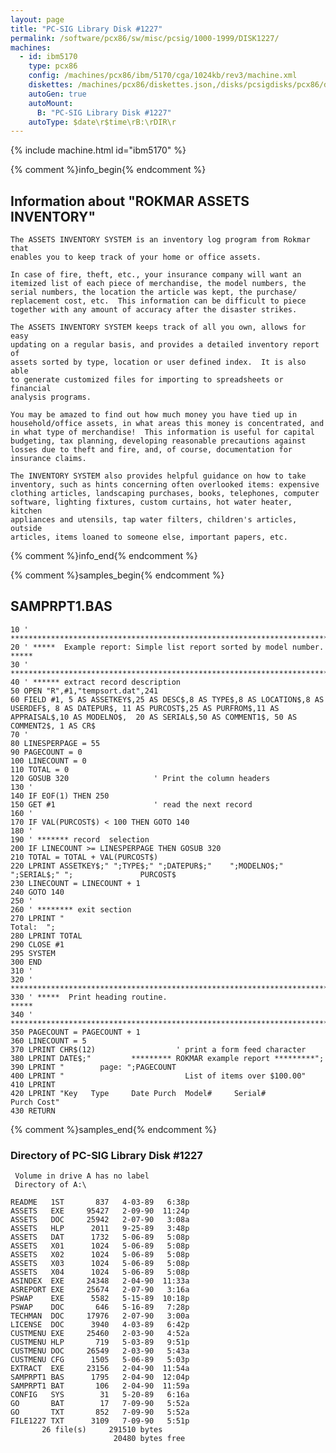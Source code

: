 ```yaml
---
layout: page
title: "PC-SIG Library Disk #1227"
permalink: /software/pcx86/sw/misc/pcsig/1000-1999/DISK1227/
machines:
  - id: ibm5170
    type: pcx86
    config: /machines/pcx86/ibm/5170/cga/1024kb/rev3/machine.xml
    diskettes: /machines/pcx86/diskettes.json,/disks/pcsigdisks/pcx86/diskettes.json
    autoGen: true
    autoMount:
      B: "PC-SIG Library Disk #1227"
    autoType: $date\r$time\rB:\rDIR\r
---
```


{% include machine.html id="ibm5170" %}

{% comment %}info_begin{% endcomment %}

## Information about "ROKMAR ASSETS INVENTORY"

    The ASSETS INVENTORY SYSTEM is an inventory log program from Rokmar that
    enables you to keep track of your home or office assets.
    
    In case of fire, theft, etc., your insurance company will want an
    itemized list of each piece of merchandise, the model numbers, the
    serial numbers, the location the article was kept, the purchase/
    replacement cost, etc.  This information can be difficult to piece
    together with any amount of accuracy after the disaster strikes.
    
    The ASSETS INVENTORY SYSTEM keeps track of all you own, allows for easy
    updating on a regular basis, and provides a detailed inventory report of
    assets sorted by type, location or user defined index.  It is also able
    to generate customized files for importing to spreadsheets or financial
    analysis programs.
    
    You may be amazed to find out how much money you have tied up in
    household/office assets, in what areas this money is concentrated, and
    in what type of merchandise!  This information is useful for capital
    budgeting, tax planning, developing reasonable precautions against
    losses due to theft and fire, and, of course, documentation for
    insurance claims.
    
    The INVENTORY SYSTEM also provides helpful guidance on how to take
    inventory, such as hints concerning often overlooked items: expensive
    clothing articles, landscaping purchases, books, telephones, computer
    software, lighting fixtures, custom curtains, hot water heater, kitchen
    appliances and utensils, tap water filters, children's articles, outside
    articles, items loaned to someone else, important papers, etc.
{% comment %}info_end{% endcomment %}

{% comment %}samples_begin{% endcomment %}

## SAMPRPT1.BAS

```bas
10 ' ************************************************************************
20 ' *****  Example report: Simple list report sorted by model number.  *****
30 ' ************************************************************************
40 ' ****** extract record description
50 OPEN "R",#1,"tempsort.dat",241
60 FIELD #1, 5 AS ASSETKEY$,25 AS DESC$,8 AS TYPE$,8 AS LOCATION$,8 AS USERDEF$, 8 AS DATEPUR$, 11 AS PURCOST$,25 AS PURFROM$,11 AS APPRAISAL$,10 AS MODELNO$,  20 AS SERIAL$,50 AS COMMENT1$, 50 AS COMMENT2$, 1 AS CR$
70 '
80 LINESPERPAGE = 55
90 PAGECOUNT = 0
100 LINECOUNT = 0
110 TOTAL = 0
120 GOSUB 320                   ' Print the column headers
130 '
140 IF EOF(1) THEN 250
150 GET #1                      ' read the next record
160 '
170 IF VAL(PURCOST$) < 100 THEN GOTO 140
180 '
190 ' ******* record  selection
200 IF LINECOUNT >= LINESPERPAGE THEN GOSUB 320
210 TOTAL = TOTAL + VAL(PURCOST$)
220 LPRINT ASSETKEY$;" ";TYPE$;" ";DATEPUR$;"    ";MODELNO$;" ";SERIAL$;" ";               PURCOST$
230 LINECOUNT = LINECOUNT + 1
240 GOTO 140
250 '
260 ' ******** exit section
270 LPRINT "                                                      Total:  ";
280 LPRINT TOTAL
290 CLOSE #1
295 SYSTEM
300 END
310 '
320 ' ************************************************************************
330 ' *****  Print heading routine.                                   *****
340 ' ************************************************************************
350 PAGECOUNT = PAGECOUNT + 1
360 LINECOUNT = 5
370 LPRINT CHR$(12)                  ' print a form feed character
380 LPRINT DATE$;"         ********* ROKMAR example report *********";
390 LPRINT "        page: ";PAGECOUNT
400 LPRINT "                           List of items over $100.00"
410 LPRINT
420 LPRINT "Key   Type     Date Purch  Model#     Serial#              Purch Cost"
430 RETURN
```

{% comment %}samples_end{% endcomment %}

### Directory of PC-SIG Library Disk #1227

     Volume in drive A has no label
     Directory of A:\

    README   1ST       837   4-03-89   6:38p
    ASSETS   EXE     95427   2-09-90  11:24p
    ASSETS   DOC     25942   2-07-90   3:08a
    ASSETS   HLP      2011   9-25-89   3:48p
    ASSETS   DAT      1732   5-06-89   5:08p
    ASSETS   X01      1024   5-06-89   5:08p
    ASSETS   X02      1024   5-06-89   5:08p
    ASSETS   X03      1024   5-06-89   5:08p
    ASSETS   X04      1024   5-06-89   5:08p
    ASINDEX  EXE     24348   2-04-90  11:33a
    ASREPORT EXE     25674   2-07-90   3:16a
    PSWAP    EXE      5582   5-15-89  10:18p
    PSWAP    DOC       646   5-16-89   7:28p
    TECHMAN  DOC     17976   2-07-90   3:00a
    LICENSE  DOC      3940   4-03-89   6:42p
    CUSTMENU EXE     25460   2-03-90   4:52a
    CUSTMENU HLP       719   5-03-89   9:51p
    CUSTMENU DOC     26549   2-03-90   5:43a
    CUSTMENU CFG      1505   5-06-89   5:03p
    EXTRACT  EXE     23156   2-04-90  11:54a
    SAMPRPT1 BAS      1795   2-04-90  12:04p
    SAMPRPT1 BAT       106   2-04-90  11:59a
    CONFIG   SYS        31   5-20-89   6:16a
    GO       BAT        17   7-09-90   5:52a
    GO       TXT       852   7-09-90   5:52a
    FILE1227 TXT      3109   7-09-90   5:51p
           26 file(s)     291510 bytes
                           20480 bytes free
